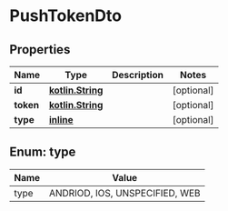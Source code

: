 # PushTokenDto

## Properties
Name | Type | Description | Notes
------------ | ------------- | ------------- | -------------
**id** | [**kotlin.String**](.md) |  |  [optional]
**token** | [**kotlin.String**](.md) |  |  [optional]
**type** | [**inline**](#TypeEnum) |  |  [optional]

<a name="TypeEnum"></a>
## Enum: type
Name | Value
---- | -----
type | ANDRIOD, IOS, UNSPECIFIED, WEB
